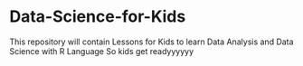 # Data-Science-for-Kids
This repository will contain Lessons for Kids to learn Data Analysis and Data Science with R Language
So kids get readyyyyyy
